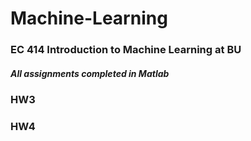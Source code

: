 # Machine-Learning

### EC 414 Introduction to Machine Learning at BU
#####  All assignments completed in Matlab

### HW3


### HW4
